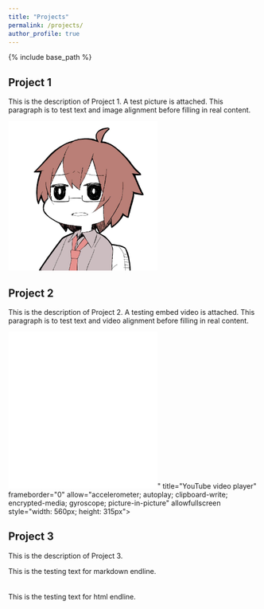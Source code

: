 ```yaml
---
title: "Projects"
permalink: /projects/
author_profile: true
---
```


{% include base_path %}


## Project 1 

This is the description of Project 1. A test picture is attached. This paragraph is to test text and image alignment before filling in real content.
<p><img src="/images/avatar.png" alt="test picture" width="300" height="300"></p>

## Project 2

This is the description of Project 2. A testing embed video is attached. This paragraph is to test text and video alignment before filling in real content.

<iframe src="<iframe width="560" height="315" src="https://www.youtube.com/embed/dQw4w9WgXcQ" title="YouTube video player" frameborder="0" allow="accelerometer; autoplay; clipboard-write; encrypted-media; gyroscope; picture-in-picture" allowfullscreen></iframe>" title="YouTube video player" frameborder="0" allow="accelerometer; autoplay; clipboard-write; encrypted-media; gyroscope; picture-in-picture" allowfullscreen style="width: 560px; height: 315px"></iframe>

## Project 3

This is the description of Project 3. 



This is the testing text for markdown endline.
<br>
<br>
<br>
This is the testing text for html endline.